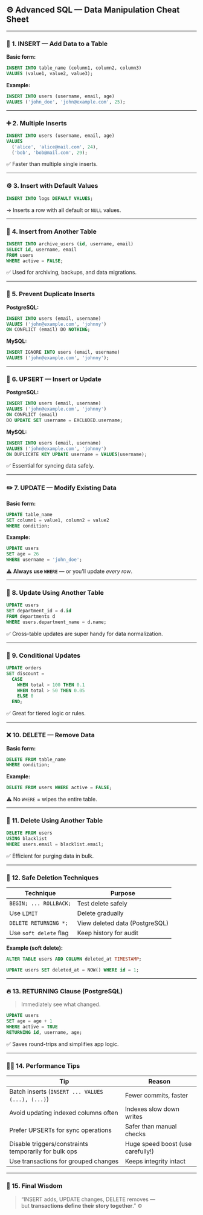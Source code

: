 ## ⚙️ **Advanced SQL — Data Manipulation Cheat Sheet**

---

### 🧱 **1. INSERT — Add Data to a Table**

**Basic form:**

```sql
INSERT INTO table_name (column1, column2, column3)
VALUES (value1, value2, value3);
```

**Example:**

```sql
INSERT INTO users (username, email, age)
VALUES ('john_doe', 'john@example.com', 25);
```

---

### ➕ **2. Multiple Inserts**

```sql
INSERT INTO users (username, email, age)
VALUES 
  ('alice', 'alice@mail.com', 24),
  ('bob', 'bob@mail.com', 29);
```

✅ Faster than multiple single inserts.

---

### ⚙️ **3. Insert with Default Values**

```sql
INSERT INTO logs DEFAULT VALUES;
```

→ Inserts a row with all default or `NULL` values.

---

### 🔁 **4. Insert from Another Table**

```sql
INSERT INTO archive_users (id, username, email)
SELECT id, username, email
FROM users
WHERE active = FALSE;
```

✅ Used for archiving, backups, and data migrations.

---

### 🚫 **5. Prevent Duplicate Inserts**

**PostgreSQL:**

```sql
INSERT INTO users (email, username)
VALUES ('john@example.com', 'johnny')
ON CONFLICT (email) DO NOTHING;
```

**MySQL:**

```sql
INSERT IGNORE INTO users (email, username)
VALUES ('john@example.com', 'johnny');
```

---

### 🔄 **6. UPSERT — Insert or Update**

**PostgreSQL:**

```sql
INSERT INTO users (email, username)
VALUES ('john@example.com', 'johnny')
ON CONFLICT (email)
DO UPDATE SET username = EXCLUDED.username;
```
**MySQL:**

```sql
INSERT INTO users (email, username)
VALUES ('john@example.com', 'johnny')
ON DUPLICATE KEY UPDATE username = VALUES(username);
```

✅ Essential for syncing data safely.

---

### ✏️ **7. UPDATE — Modify Existing Data**

**Basic form:**

```sql
UPDATE table_name
SET column1 = value1, column2 = value2
WHERE condition;
```

**Example:**

```sql
UPDATE users
SET age = 26
WHERE username = 'john_doe';
```

⚠️ **Always use `WHERE`** — or you’ll update _every row_.

---

### 🧠 **8. Update Using Another Table**

```sql
UPDATE users
SET department_id = d.id
FROM departments d
WHERE users.department_name = d.name;
```

✅ Cross-table updates are super handy for data normalization.

---

### 🧩 **9. Conditional Updates**

```sql
UPDATE orders
SET discount = 
  CASE 
    WHEN total > 100 THEN 0.1
    WHEN total > 50 THEN 0.05
    ELSE 0
  END;
```

✅ Great for tiered logic or rules.

---

### ❌ **10. DELETE — Remove Data**

**Basic form:**

```sql
DELETE FROM table_name
WHERE condition;
```

**Example:**

```sql
DELETE FROM users WHERE active = FALSE;
```

⚠️ No `WHERE` = wipes the entire table.

---

### 🧮 **11. Delete Using Another Table**

```sql
DELETE FROM users
USING blacklist
WHERE users.email = blacklist.email;
```

✅ Efficient for purging data in bulk.

---

### 🧰 **12. Safe Deletion Techniques**

|Technique|Purpose|
|---|---|
|`BEGIN; ... ROLLBACK;`|Test delete safely|
|Use `LIMIT`|Delete gradually|
|`DELETE RETURNING *;`|View deleted data (PostgreSQL)|
|Use `soft delete` flag|Keep history for audit|

**Example (soft delete):**

```sql
ALTER TABLE users ADD COLUMN deleted_at TIMESTAMP;

UPDATE users SET deleted_at = NOW() WHERE id = 1;
```

---

### 🔥 **13. RETURNING Clause (PostgreSQL)**

> Immediately see what changed.

```sql
UPDATE users
SET age = age + 1
WHERE active = TRUE
RETURNING id, username, age;
```

✅ Saves round-trips and simplifies app logic.

---

### 🧙‍♂️ **14. Performance Tips**

|Tip|Reason|
|---|---|
|Batch inserts (`INSERT ... VALUES (...), (...)`)|Fewer commits, faster|
|Avoid updating indexed columns often|Indexes slow down writes|
|Prefer UPSERTs for sync operations|Safer than manual checks|
|Disable triggers/constraints temporarily for bulk ops|Huge speed boost (use carefully!)|
|Use transactions for grouped changes|Keeps integrity intact|

---

### 🏁 **15. Final Wisdom**

> “INSERT adds, UPDATE changes, DELETE removes —  
> but **transactions define their story together**.” ⚙️